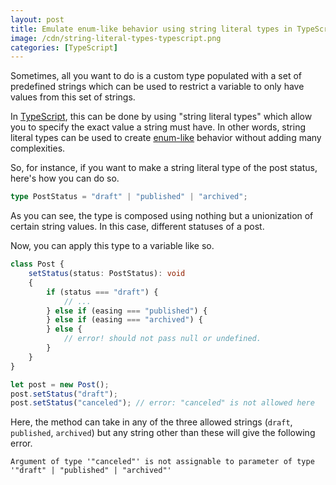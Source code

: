 ```yaml
---
layout: post
title: Emulate enum-like behavior using string literal types in TypeScript
image: /cdn/string-literal-types-typescript.png
categories: [TypeScript]
---
```


Sometimes, all you want to do is a custom type populated with a set of predefined strings which can be used to restrict a variable to only have values from this set of strings.

In [TypeScript](https://www.typescriptlang.org/), this can be done by using "string literal types" which allow you to specify the exact value a string must have. In other words, string literal types can be used to create [enum-like](https://www.typescriptlang.org/docs/handbook/enums.html) behavior without adding many complexities.

So, for instance, if you want to make a string literal type of the post status, here's how you can do so.

```ts
type PostStatus = "draft" | "published" | "archived";
```

As you can see, the type is composed using nothing but a unionization of certain string values. In this case, different statuses of a post.

Now, you can apply this type to a variable like so.

```ts
class Post {
    setStatus(status: PostStatus): void
    {
        if (status === "draft") {
            // ...
        } else if (easing === "published") {
        } else if (easing === "archived") {
        } else {
            // error! should not pass null or undefined.
        }
    }
}

let post = new Post();
post.setStatus("draft");
post.setStatus("canceled"); // error: "canceled" is not allowed here
```

Here, the method can take in any of the three allowed strings (`draft`, `published`, `archived`) but any string other than these will give the following error.

```
Argument of type '"canceled"' is not assignable to parameter of type '"draft" | "published" | "archived"'
```





